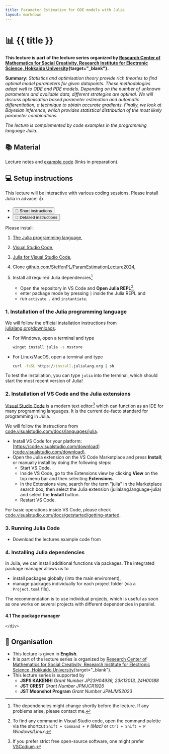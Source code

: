 ```yaml
---
title: Parameter Estimation for ODE models with Julia
layout: markdown 
---
```


# 📊 {{ title }}
<!-- <img src="https://raw.githubusercontent.com/JuliaLang/julia-logo-graphics/refs/heads/master/images/julia-logo-color.svg"/> -->


**This lecture is part of the lecture series organized by [Research Center of Mathematics for Social Creativity, Research Institute for Electronic Science, Hokkaido University](https://mmc01.es.hokudai.ac.jp/msc/en/){target="_blank"}.**

**Summary:** _Statistics and optimisation theory provide rich theories to find optimal model parameters for given datapoints. These methodologies adapt well to ODE and PDE models. Depending on the number of unknown parameters and available data, different strategies are optimal. We will discuss optimisation based parameter estimation and automatic differentiation, a technique to obtain accurate gradients. Finally, we look at Bayesian inference, which provides statistical distribution of the most likely parameter combinations._

_The lecture is complemented by code examples in the programming language Julia._

## 📚 Material 

Lecture notes and [example code](https://github.com/SteffenPL/ParamEstimationLecture2024) (links in preparation).

## 💻 Setup instructions 

This lecture will be interactive with various coding sessions. Please install Julia in advace! 👍

<div class="mb-4 border-b  border-gray-200 dark:border-gray-700">
    <ul class="flex flex-wrap -mb-px font-medium text-center list-none" id="default-tab" 
    data-tabs-active-classes="text-lime-600 hover:text-lime-600 dark:text-lime-500 dark:hover:text-lime-500 border-lime-600 dark:border-lime-500" data-tabs-inactive-classes="dark:border-transparent text-gray-500 hover:text-gray-600 dark:text-gray-400 border-gray-100 hover:border-gray-300 dark:border-gray-700 dark:hover:text-gray-300"
    data-tabs-toggle="#default-tab-content" role="tablist">
        <li class="me-2" role="presentation">
            <button class="inline-block p-4 border-b-2 rounded-t-lg" id="profile-tab" data-tabs-target="#profile" type="button" role="tab" aria-controls="profile" aria-selected="false">🚀 Short instructions</button>
        </li>
        <li class="me-2" role="presentation">
            <button class="inline-block p-4 border-b-2 rounded-t-lg hover:text-gray-600 hover:border-gray-300 dark:hover:text-gray-300" id="dashboard-tab" data-tabs-target="#dashboard" type="button" role="tab" aria-controls="dashboard" aria-selected="false">🐢 Detailed instructions</button>
        </li>
    </ul>
</div>
<div id="default-tab-content">
    <div class="hidden px-8 py-2 " id="profile" role="tabpanel" aria-labelledby="profile-tab">
        
Please install:
1. [The Julia programming language](https://julialang.org/downloads/), 
2. [Visual Studio Code](https://code.visualstudio.com/), 
3. [Julia for Visual Studio Code](https://www.julia-vscode.org/),
4. Clone [github.com/SteffenPL/ParamEstimationLecture2024](https://github.com/SteffenPL/ParamEstimationLecture2024),
5. Install all required Julia dependencies[^deps]
    - Open the repository in VS Code and **Open Julia REPL**[^2],
    - enter package mode by pressing `]` inside the Julia REPL and 
    - run `activate .` and `instantiate`.

    </div>
    <div class="hidden px-8 py-2 " id="dashboard" role="tabpanel" aria-labelledby="dashboard-tab">

### 1. Installation of the Julia programming language

We will follow the official installation instructions from [julialang.org/downloads](https://julialang.org/downloads/).

- For Windows, open a terminal and type
    ```cmd
    winget install julia -s msstore
    ```

- For Linux/MacOS, open a terminal and type 
    ```cmd
    curl -fsSL https://install.julialang.org | sh
    ```

To test the installation, you can 
type `julia` into the terminal, which should start the most recent version of Julia!

### 2. Installation of VS Code and the Julia extensions

[Visual Studio Code](https://code.visualstudio.com/) is a modern text editor[^1] which can function as an IDE for many programming languages. It is the current de-facto standard for programming in Julia.

We will follow the instructions from [code.visualstudio.com/docs/languages/julia](https://code.visualstudio.com/docs/languages/julia#_getting-started).

- Install VS Code for your platform: [https://code.visualstudio.com/download](code.visualstudio.com/download).
- Open the Julia extension on the VS Code Marketplace and press **Install**; or manually install by doing the following steps:
  - Start VS Code.
  - Inside VS Code, go to the Extensions view by clicking **View** on the top menu bar and then selecting **Extensions**.
  - In the Extensions view, search for the term "julia" in the Marketplace search box, then select the Julia extension (julialang.language-julia) and select the **Install** button.
  - Restart VS Code.

For basic operations inside VS Code, please check [code.visualstudio.com/docs/getstarted/getting-started](https://code.visualstudio.com/docs/getstarted/getting-started).

### 3. Running Julia Code 


- Download the lectures example code from

### 4. Installing Julia dependencies

In Julia, we can install additional functions via packages. The integrated package manager 
allows us to
- install packages globally (into the main enviroment),
- manage packages individually for each project folder (via a `Project.toml` file).

The recommendation is to use individual projects, which is useful as soon as one 
works on several projects with different dependencies in parallel.

#### 4.1 The package manager



    </div>
</div>

## 💬 Organisation

- This lecture is given in **English**.
- It is part of the lecture series is organized by [Research Center of Mathematics for Social Creativity, Research Institute for Electronic Science, Hokkaido University](https://mmc01.es.hokudai.ac.jp/msc/en/){target="_blank"}.
- This lecture series is supported by
  - **JSPS KAKENHI** _Grant Number JP23H04936, 23K13013, 24H00188_
  - **JST CREST** _Grant Number JPMJCR1926_
  - **JST Moonshot Program** _Grant Number JPMJMS2023_


[^1]: If you prefer strict free open-source software, one might prefer [VSCodium](https://vscodium.com/).
[^2]: To find any command in Visual Studio code, open the command palette via the shortcut `Shift + Command + P` _(Mac)_ or `Ctrl + Shift + P` _Windows/Linux_.
[^deps]: The dependencies might change shortly before the lecture. If any problems arise, please contact me.
